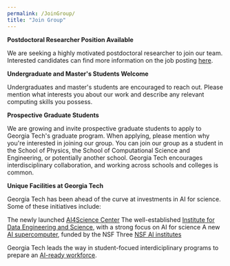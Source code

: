 ```yaml
---
permalink: /JoinGroup/
title: "Join Group"
---
```

**Postdoctoral Researcher Position Available**

We are seeking a highly motivated postdoctoral researcher to join our team. Interested candidates can find more information on the job posting [here](https://inspirehep.net/jobs/2962185).

**Undergraduate and Master's Students Welcome**

Undergraduates and master's students are encouraged to reach out. Please mention what interests you about our work and describe any relevant computing skills you possess.

**Prospective Graduate Students**

We are growing and invite prospective graduate students to apply to Georgia Tech's graduate program. When applying, please mention why you're interested in joining our group. You can join our group as a student in the School of Physics, the School of Computational Science and Engineering, or potentially another school. Georgia Tech encourages interdisciplinary collaboration, and working across schools and colleges is common.

**Unique Facilities at Georgia Tech**

Georgia Tech has been ahead of the curve at investments in AI for science. Some of these initiatives include:

The newly launched [AI4Science Center](https://ai4science.ai.gatech.edu)
The well-established [Institute for Data Engineering and Science](https://research.gatech.edu/data), with a strong focus on AI for science
A new [AI supercomputer](https://www.forbes.com/sites/michaeltnietzel/2025/07/20/nsf-gives-georgia-tech-20-million-to-build-ai-focused-supercomputer/), funded by the NSF
Three [NSF AI institutes](https://aiinstitutes.org/georgia-techs-leading-role-in-nsf-funded-ai-research-and-innovation/#:~:text=Home%20to%20the%20AI4OPT%2C%20AI-ALOE%2C%20AI-CARING%20institutes%2C%20and,of%20AI%20through%20research%2C%20outreach%2C%20and%20educational%20programs.)

Georgia Tech leads the way in student-focued interdiciplinary programs to prepare an [AI-ready workforce](https://www.bing.com/ck/a?!&&p=9bca1adfa7cea7b575b730453411f8c461f77585d12385b1d5fad97fc268f5f8JmltdHM9MTc1NjMzOTIwMA&ptn=3&ver=2&hsh=4&fclid=200728a9-d9e2-6390-070b-3d7cd86162d8&u=a1aHR0cHM6Ly93d3cuZm9yYmVzLmNvbS9zaXRlcy9jb21taXR0ZWVvZjIwMC8yMDI1LzAyLzEwL2dyYWR1YXRpbmctdGhlLW5ldy1haS1yZWFkeS13b3JrZm9yY2UtaG93LWdhLXRlY2gtaXMtbGVhZGluZy10aGUtd2F5Lw).
